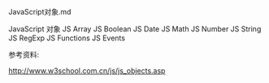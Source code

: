 JavaScript对象.md

JavaScript 对象
JS Array
JS Boolean
JS Date
JS Math
JS Number
JS String
JS RegExp
JS Functions
JS Events






参考资料:

http://www.w3school.com.cn/js/js_objects.asp

